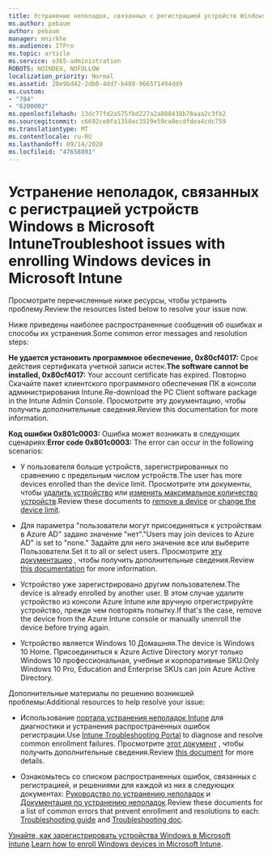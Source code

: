 ```yaml
---
title: Устранение неполадок, связанных с регистрацией устройств Windows в Microsoft Intune
ms.author: pebaum
author: pebaum
manager: mnirkhe
ms.audience: ITPro
ms.topic: article
ms.service: o365-administration
ROBOTS: NOINDEX, NOFOLLOW
localization_priority: Normal
ms.assetid: 20e9bd42-2db0-4dd7-b480-966571494dd9
ms.custom:
- "784"
- "6200002"
ms.openlocfilehash: 13dc77fd2a575fbd227a2a880438b78aaa2c3fb2
ms.sourcegitcommit: c6692ce0fa1358ec3529e59ca0ecdfdea4cdc759
ms.translationtype: MT
ms.contentlocale: ru-RU
ms.lasthandoff: 09/14/2020
ms.locfileid: "47658891"
---
```

# <a name="troubleshoot-issues-with-enrolling-windows-devices-in-microsoft-intune"></a><span data-ttu-id="a396d-102">Устранение неполадок, связанных с регистрацией устройств Windows в Microsoft Intune</span><span class="sxs-lookup"><span data-stu-id="a396d-102">Troubleshoot issues with enrolling Windows devices in Microsoft Intune</span></span>

<span data-ttu-id="a396d-103">Просмотрите перечисленные ниже ресурсы, чтобы устранить проблему.</span><span class="sxs-lookup"><span data-stu-id="a396d-103">Review the resources listed below to resolve your issue now.</span></span>
  
<span data-ttu-id="a396d-104">Ниже приведены наиболее распространенные сообщения об ошибках и способы их устранения.</span><span class="sxs-lookup"><span data-stu-id="a396d-104">Some common error messages and resolution steps:</span></span>
  
 <span data-ttu-id="a396d-105">**Не удается установить программное обеспечение, 0x80cf4017:** Срок действия сертификата учетной записи истек.</span><span class="sxs-lookup"><span data-stu-id="a396d-105">**The software cannot be installed, 0x80cf4017:** Your account certificate has expired.</span></span> <span data-ttu-id="a396d-106">Повторно Скачайте пакет клиентского программного обеспечения ПК в консоли администрирования Intune.</span><span class="sxs-lookup"><span data-stu-id="a396d-106">Re-download the PC Client software package in the Intune Admin Console.</span></span> <span data-ttu-id="a396d-107">Просмотрите эту документацию, чтобы получить дополнительные сведения.</span><span class="sxs-lookup"><span data-stu-id="a396d-107">Review this documentation for more information.</span></span>
  
 <span data-ttu-id="a396d-108">**Код ошибки 0x801c0003:** Ошибка может возникать в следующих сценариях:</span><span class="sxs-lookup"><span data-stu-id="a396d-108">**Error code 0x801c0003:** The error can occur in the following scenarios:</span></span>
  
-  <span data-ttu-id="a396d-109">У пользователя больше устройств, зарегистрированных по сравнению с предельным числом устройств.</span><span class="sxs-lookup"><span data-stu-id="a396d-109">The user has more devices enrolled than the device limit.</span></span> <span data-ttu-id="a396d-110">Просмотрите эти документы, чтобы [удалить устройство](https://docs.microsoft.com/intune/devices-wipe) или [изменить максимальное количество устройств](https://docs.microsoft.com/intune/enrollment-restrictions-set#set-device-limit-restrictions).</span><span class="sxs-lookup"><span data-stu-id="a396d-110">Review these documents to [remove a device](https://docs.microsoft.com/intune/devices-wipe) or [change the device limit](https://docs.microsoft.com/intune/enrollment-restrictions-set#set-device-limit-restrictions).</span></span>

-  <span data-ttu-id="a396d-111">Для параметра "пользователи могут присоединяться к устройствам в Azure AD" задано значение "нет".</span><span class="sxs-lookup"><span data-stu-id="a396d-111">"Users may join devices to Azure AD" is set to "none."</span></span> <span data-ttu-id="a396d-112">Задайте для него значение все или выберите Пользователи.</span><span class="sxs-lookup"><span data-stu-id="a396d-112">Set it to all or select users.</span></span> <span data-ttu-id="a396d-113">Просмотрите [эту документацию](https://docs.microsoft.com/azure/active-directory/device-management-azure-portal#configure-device-settings) , чтобы получить дополнительные сведения.</span><span class="sxs-lookup"><span data-stu-id="a396d-113">Review [this documentation](https://docs.microsoft.com/azure/active-directory/device-management-azure-portal#configure-device-settings) for more information.</span></span>

-  <span data-ttu-id="a396d-114">Устройство уже зарегистрировано другим пользователем.</span><span class="sxs-lookup"><span data-stu-id="a396d-114">The device is already enrolled by another user.</span></span> <span data-ttu-id="a396d-115">В этом случае удалите устройство из консоли Azure Intune или вручную отрегистрируйте устройство, прежде чем повторять попытку.</span><span class="sxs-lookup"><span data-stu-id="a396d-115">If that's the case, remove the device from the Azure Intune console or manually unenroll the device before trying again.</span></span>

-  <span data-ttu-id="a396d-116">Устройство является Windows 10 Домашняя.</span><span class="sxs-lookup"><span data-stu-id="a396d-116">The device is Windows 10 Home.</span></span> <span data-ttu-id="a396d-117">Присоединиться к Azure Active Directory могут только Windows 10 профессиональная, учебные и корпоративные SKU.</span><span class="sxs-lookup"><span data-stu-id="a396d-117">Only Windows 10 Pro, Education and Enterprise SKUs can join Azure Active Directory.</span></span>

<span data-ttu-id="a396d-118">Дополнительные материалы по решению возникшей проблемы:</span><span class="sxs-lookup"><span data-stu-id="a396d-118">Additional resources to help resolve your issue:</span></span>
  
-  <span data-ttu-id="a396d-119">Использование [портала устранения неполадок Intune](https://devicemanagement.microsoft.com/#blade/Microsoft_Intune_DeviceSettings/TroubleshootBlade) для диагностики и устранения распространенных ошибок регистрации.</span><span class="sxs-lookup"><span data-stu-id="a396d-119">Use [Intune Troubleshooting Portal](https://devicemanagement.microsoft.com/#blade/Microsoft_Intune_DeviceSettings/TroubleshootBlade) to diagnose and resolve common enrollment failures.</span></span> <span data-ttu-id="a396d-120">Просмотрите [этот документ](https://docs.microsoft.com/intune/help-desk-operators) , чтобы получить дополнительные сведения.</span><span class="sxs-lookup"><span data-stu-id="a396d-120">Review [this document](https://docs.microsoft.com/intune/help-desk-operators) for more details.</span></span>

-  <span data-ttu-id="a396d-121">Ознакомьтесь со списком распространенных ошибок, связанных с регистрацией, и решениями для каждой из них в следующих документах: [Руководство по устранению неполадок](https://support.microsoft.com/help/4089533/troubleshooting-windows-device-enrollment-problems-in-microsoft-intune) и [Документация по устранению неполадок](https://docs.microsoft.com/intune-classic/troubleshoot/troubleshoot-device-enrollment-in-intune).</span><span class="sxs-lookup"><span data-stu-id="a396d-121">Review these documents for a list of common errors that prevent enrollment and resolutions to each: [Troubleshooting guide](https://support.microsoft.com/help/4089533/troubleshooting-windows-device-enrollment-problems-in-microsoft-intune) and [Troubleshooting doc](https://docs.microsoft.com/intune-classic/troubleshoot/troubleshoot-device-enrollment-in-intune).</span></span>

<span data-ttu-id="a396d-122">[Узнайте, как зарегистрировать устройства Windows в Microsoft Intune](https://docs.microsoft.com/intune/windows-enroll).</span><span class="sxs-lookup"><span data-stu-id="a396d-122">[Learn how to enroll Windows devices in Microsoft Intune](https://docs.microsoft.com/intune/windows-enroll).</span></span>
